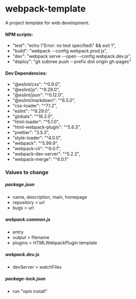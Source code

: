 # webpack-template

A project template for web development.

#### NPM scripts:
- "test": "echo \\\"Error: no test specified\\\" && exit 1",<br>
- "build": "webpack --config webpack.prod.js",<br>
- "dev": "webpack serve --open --config webpack.dev.js",<br>
- "deploy": "git subtree push --prefix dist origin gh-pages"<br>

#### Dev Dependencies:
- "@eslint/css": "^0.9.0",<br>
- "@eslint/js": "^9.29.0",<br>
- "@eslint/json": "^0.12.0",<br>
- "@eslint/markdown": "^6.5.0",<br>
- "css-loader": "^7.1.2",<br>
- "eslint": "^9.29.0",<br>
- "globals": "^16.2.0",<br>
- "html-loader": "^5.1.0",<br>
- "html-webpack-plugin": "^5.6.3",<br>
- "prettier": "3.5.3",<br>
- "style-loader": "^4.0.0",<br>
- "webpack": "^5.99.9",<br>
- "webpack-cli": "^6.0.1",<br>
- "webpack-dev-server": "^5.2.2",<br>
- "webpack-merge": "^6.0.1"

### Values to change
##### package.json
- name, description, main, homepage
- repository > url
- bugs > url
##### webpack.common.js
- entry
- output > filename
- plugins > HTMLWebpackPlugin template
##### webpack.dev.js
- devServer > watchFiles
##### package-lock.json
- run "npm install"
